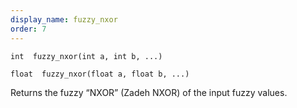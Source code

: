 ```yaml
---
display_name: fuzzy_nxor
order: 7
---
```

`int  fuzzy_nxor(int a, int b, ...)`

`float  fuzzy_nxor(float a, float b, ...)`

Returns the fuzzy “NXOR” (Zadeh NXOR) of the input fuzzy values.
